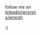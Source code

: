 follow me on
<br />
[linkedin/wrsrsh](https://linkedin.com/wrsrsh)
<br />
[x/wrsrsh](https://x.com/wrsrsh)
<br />
<br />
:)
